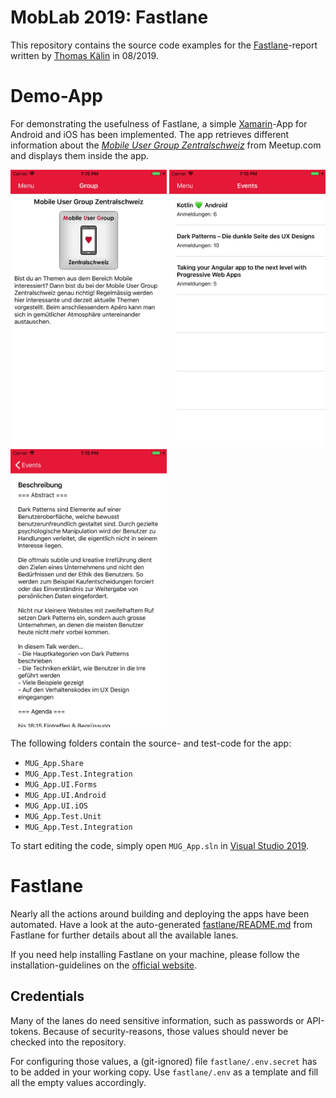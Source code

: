 # MobLab 2019: Fastlane

This repository contains the source code examples for the [Fastlane](https://fastlane.tools)-report written by [Thomas Kälin](mailto:thomas.kaelin@hslu.ch) in 08/2019.

# Demo-App

For demonstrating the usefulness of Fastlane, a simple [Xamarin](https://dotnet.microsoft.com/apps/xamarin)-App for Android and iOS has been implemented. The app retrieves different information about the *[Mobile User Group Zentralschweiz](https://www.meetup.com/de-DE/Mobile-User-Group-Zentralschweiz/)* from Meetup.com and displays them inside the app.

<img src="fastlane/metadata/ios_screenshots/de-DE/1_iphone6Plus_1.phone-5.8-1.png" width="250">

<img src="fastlane/metadata/ios_screenshots/de-DE/2_iphone6Plus_2.phone-5.8-2.png" width="250">

<img src="fastlane/metadata/ios_screenshots/de-DE/3_iphone6Plus_3.phone-5.8-3.png" width="250">

The following folders contain the source- and test-code for the app:

* `MUG_App.Share`
* `MUG_App.Test.Integration`
* `MUG_App.UI.Forms`
* `MUG_App.UI.Android`
* `MUG_App.UI.iOS`
* `MUG_App.Test.Unit`
* `MUG_App.Test.Integration`

To start editing the code, simply open `MUG_App.sln` in [Visual Studio 2019](https://visualstudio.microsoft.com/vs/).


# Fastlane

Nearly all the actions around building and deploying the apps have been automated. Have a look at the auto-generated [fastlane/README.md](fastlane/README.md) from Fastlane for further details about all the available lanes.

If you need help installing Fastlane on your machine, please follow the installation-guidelines on the [official website](https://docs.fastlane.tools/).

## Credentials

Many of the lanes do need sensitive information, such as passwords or API-tokens. Because of security-reasons, those values should never be checked into the repository.

For configuring those values, a (git-ignored) file `fastlane/.env.secret` has to be added in your working copy. Use `fastlane/.env` as a template and fill all the empty values accordingly.
